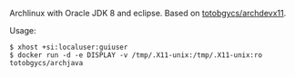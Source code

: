 Archlinux with Oracle JDK 8 and eclipse. Based on 
[totobgycs/archdevx11](https://registry.hub.docker.com/u/totobgycs/archdevx11/). 

Usage:

```
$ xhost +si:localuser:guiuser
$ docker run -d -e DISPLAY -v /tmp/.X11-unix:/tmp/.X11-unix:ro totobgycs/archjava
```
